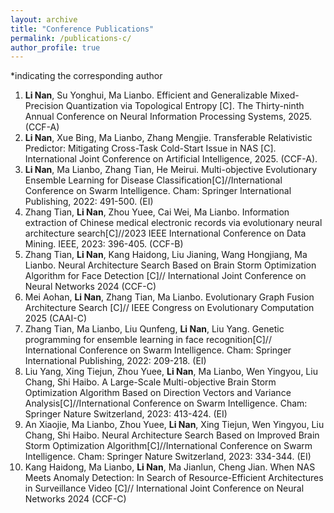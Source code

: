 ```yaml
---
layout: archive
title: "Conference Publications"
permalink: /publications-c/
author_profile: true
---
```

*indicating the corresponding author

1. **Li Nan**, Su Yonghui, Ma Lianbo. Efficient and Generalizable Mixed-Precision Quantization via Topological Entropy [C]. The Thirty-ninth Annual Conference on Neural Information Processing Systems, 2025. (CCF-A) 
2. **Li Nan**, Xue Bing, Ma Lianbo, Zhang Mengjie. Transferable Relativistic Predictor: Mitigating Cross-Task Cold-Start Issue in NAS [C]. International Joint Conference on Artificial Intelligence, 2025. (CCF-A).
3. **Li Nan**, Ma Lianbo, Zhang Tian, He Meirui. Multi-objective Evolutionary Ensemble Learning for Disease Classification[C]//International Conference on Swarm Intelligence. Cham: Springer International Publishing, 2022: 491-500. (EI)
4. Zhang Tian, **Li Nan**, Zhou Yuee, Cai Wei, Ma Lianbo. Information extraction of Chinese medical electronic records via evolutionary neural architecture search[C]//2023 IEEE International Conference on Data Mining. IEEE, 2023: 396-405. (CCF-B)
5. Zhang Tian, **Li Nan**, Kang Haidong, Liu Jianing, Wang Hongjiang, Ma Lianbo. Neural Architecture Search Based on Brain Storm Optimization Algorithm for Face Detection [C]// International Joint Conference on Neural Networks 2024 (CCF-C)
6. Mei Aohan, **Li Nan**, Zhang Tian, Ma Lianbo. Evolutionary Graph Fusion Architecture Search [C]// IEEE Congress on Evolutionary Computation 2025 (CAAI-C)
7. Zhang Tian, Ma Lianbo, Liu Qunfeng, **Li Nan**, Liu Yang. Genetic programming for ensemble learning in face recognition[C]// International Conference on Swarm Intelligence. Cham: Springer International Publishing, 2022: 209-218. (EI)
8. Liu Yang, Xing Tiejun, Zhou Yuee, **Li Nan**, Ma Lianbo, Wen Yingyou, Liu Chang, Shi Haibo. A Large-Scale Multi-objective Brain Storm Optimization Algorithm Based on Direction Vectors and Variance Analysis[C]//International Conference on Swarm Intelligence. Cham: Springer Nature Switzerland, 2023: 413-424. (EI)
9. An Xiaojie, Ma Lianbo, Zhou Yuee, **Li Nan**, Xing Tiejun, Wen Yingyou, Liu Chang, Shi Haibo. Neural Architecture Search Based on Improved Brain Storm Optimization Algorithm[C]//International Conference on Swarm Intelligence. Cham: Springer Nature Switzerland, 2023: 334-344. (EI)
10. Kang Haidong, Ma Lianbo, **Li Nan**, Ma Jianlun, Cheng Jian. When NAS Meets Anomaly Detection: In Search of Resource-Efficient Architectures in Surveillance Video [C]// International Joint Conference on Neural Networks 2024 (CCF-C)
